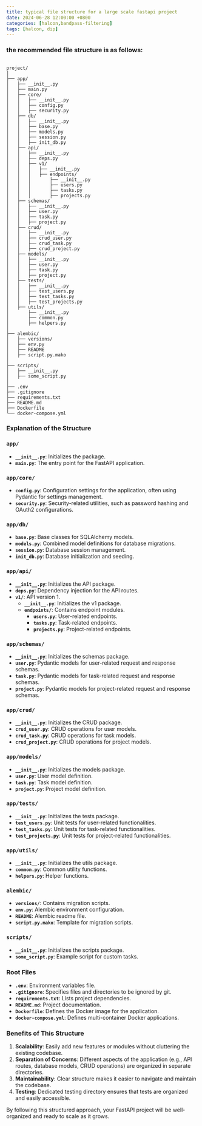 ```yaml
---
title: typical file structure for a large scale fastapi project
date: 2024-06-28 12:00:00 +0800
categories: [halcon,bandpass-filtering]
tags: [halcon, dip]
---
```



### the recommended file structure is as follows:

```

project/
│
├── app/
│   ├── __init__.py
│   ├── main.py
│   ├── core/
│   │   ├── __init__.py
│   │   ├── config.py
│   │   ├── security.py
│   ├── db/
│   │   ├── __init__.py
│   │   ├── base.py
│   │   ├── models.py
│   │   ├── session.py
│   │   ├── init_db.py
│   ├── api/
│   │   ├── __init__.py
│   │   ├── deps.py
│   │   ├── v1/
│   │   │   ├── __init__.py
│   │   │   ├── endpoints/
│   │   │       ├── __init__.py
│   │   │       ├── users.py
│   │   │       ├── tasks.py
│   │   │       ├── projects.py
│   ├── schemas/
│   │   ├── __init__.py
│   │   ├── user.py
│   │   ├── task.py
│   │   ├── project.py
│   ├── crud/
│   │   ├── __init__.py
│   │   ├── crud_user.py
│   │   ├── crud_task.py
│   │   ├── crud_project.py
│   ├── models/
│   │   ├── __init__.py
│   │   ├── user.py
│   │   ├── task.py
│   │   ├── project.py
│   ├── tests/
│   │   ├── __init__.py
│   │   ├── test_users.py
│   │   ├── test_tasks.py
│   │   ├── test_projects.py
│   ├── utils/
│       ├── __init__.py
│       ├── common.py
│       ├── helpers.py
│
├── alembic/
│   ├── versions/
│   ├── env.py
│   ├── README
│   ├── script.py.mako
│
├── scripts/
│   ├── __init__.py
│   ├── some_script.py
│
├── .env
├── .gitignore
├── requirements.txt
├── README.md
├── Dockerfile
└── docker-compose.yml

```


### Explanation of the Structure

### `app/`

- **`__init__.py`**: Initializes the package.
- **`main.py`**: The entry point for the FastAPI application.

### `app/core/`

- **`config.py`**: Configuration settings for the application, often using Pydantic for settings management.
- **`security.py`**: Security-related utilities, such as password hashing and OAuth2 configurations.

### `app/db/`

- **`base.py`**: Base classes for SQLAlchemy models.
- **`models.py`**: Combined model definitions for database migrations.
- **`session.py`**: Database session management.
- **`init_db.py`**: Database initialization and seeding.

### `app/api/`

- **`__init__.py`**: Initializes the API package.
- **`deps.py`**: Dependency injection for the API routes.
- **`v1/`**: API version 1.
    - **`__init__.py`**: Initializes the v1 package.
    - **`endpoints/`**: Contains endpoint modules.
        - **`users.py`**: User-related endpoints.
        - **`tasks.py`**: Task-related endpoints.
        - **`projects.py`**: Project-related endpoints.

### `app/schemas/`

- **`__init__.py`**: Initializes the schemas package.
- **`user.py`**: Pydantic models for user-related request and response schemas.
- **`task.py`**: Pydantic models for task-related request and response schemas.
- **`project.py`**: Pydantic models for project-related request and response schemas.

### `app/crud/`

- **`__init__.py`**: Initializes the CRUD package.
- **`crud_user.py`**: CRUD operations for user models.
- **`crud_task.py`**: CRUD operations for task models.
- **`crud_project.py`**: CRUD operations for project models.

### `app/models/`

- **`__init__.py`**: Initializes the models package.
- **`user.py`**: User model definition.
- **`task.py`**: Task model definition.
- **`project.py`**: Project model definition.

### `app/tests/`

- **`__init__.py`**: Initializes the tests package.
- **`test_users.py`**: Unit tests for user-related functionalities.
- **`test_tasks.py`**: Unit tests for task-related functionalities.
- **`test_projects.py`**: Unit tests for project-related functionalities.

### `app/utils/`

- **`__init__.py`**: Initializes the utils package.
- **`common.py`**: Common utility functions.
- **`helpers.py`**: Helper functions.

### `alembic/`

- **`versions/`**: Contains migration scripts.
- **`env.py`**: Alembic environment configuration.
- **`README`**: Alembic readme file.
- **`script.py.mako`**: Template for migration scripts.

### `scripts/`

- **`__init__.py`**: Initializes the scripts package.
- **`some_script.py`**: Example script for custom tasks.

### Root Files

- **`.env`**: Environment variables file.
- **`.gitignore`**: Specifies files and directories to be ignored by git.
- **`requirements.txt`**: Lists project dependencies.
- **`README.md`**: Project documentation.
- **`Dockerfile`**: Defines the Docker image for the application.
- **`docker-compose.yml`**: Defines multi-container Docker applications.

### Benefits of This Structure

1. **Scalability**: Easily add new features or modules without cluttering the existing codebase.
2. **Separation of Concerns**: Different aspects of the application (e.g., API routes, database models, CRUD operations) are organized in separate directories.
3. **Maintainability**: Clear structure makes it easier to navigate and maintain the codebase.
4. **Testing**: Dedicated testing directory ensures that tests are organized and easily accessible.

By following this structured approach, your FastAPI project will be well-organized and ready to scale as it grows.